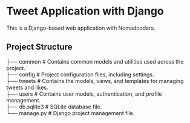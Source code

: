 # Tweet Application with Django

This is a Django-based web application with Nomadcoders.

## Project Structure

├── common            # Contains common models and utilities used across the project.  
├── config            # Project configuration files, including settings.  
├── tweets            # Contains the models, views, and templates for managing tweets and likes.  
├── users             # Contains user models, authentication, and profile management.  
├── db.sqlite3        # SQLite database file.  
└── manage.py         # Django project management file.  
